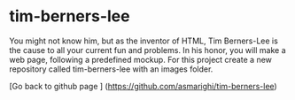 # tim-berners-lee

You might not know him, but as the inventor of HTML, Tim Berners-Lee is the cause to all your current fun and problems. In his honor, you will make a web page, following a predefined mockup. For this project create a new repository called tim-berners-lee with an images folder.

[Go back to github page ] (https://github.com/asmarighi/tim-berners-lee)